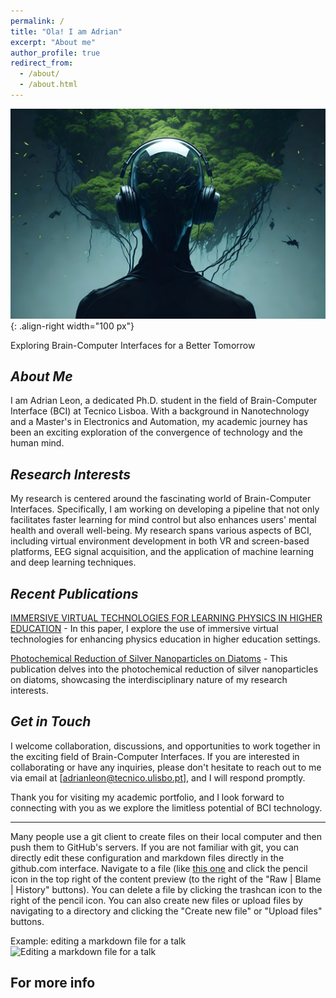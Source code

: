 ```yaml
---
permalink: /
title: "Ola! I am Adrian"
excerpt: "About me"
author_profile: true
redirect_from: 
  - /about/
  - /about.html
---
```

![Ilustration combining BCI and nature environment](/images/Headset-nature.png){: .align-right width="100 px"}

Exploring Brain-Computer Interfaces for a Better Tomorrow


*About Me*
------

I am Adrian Leon, a dedicated Ph.D. student in the field of Brain-Computer Interface (BCI) at Tecnico Lisboa. With a background in Nanotechnology and a Master's in Electronics and Automation, my academic journey has been an exciting exploration of the convergence of technology and the human mind.


*Research Interests*
------

My research is centered around the fascinating world of Brain-Computer Interfaces. 
Specifically, I am working on developing a pipeline that not only facilitates faster learning for mind control but also enhances users' mental health and overall well-being. 
My research spans various aspects of BCI, including virtual environment development in both VR and screen-based platforms, EEG signal acquisition, and the application of machine learning and deep learning techniques.


*Recent Publications*
------

[IMMERSIVE VIRTUAL TECHNOLOGIES FOR LEARNING PHYSICS IN HIGHER EDUCATION](https://library.iated.org/view/OLMEDO2022IMM) - In this paper, I explore the use of immersive virtual technologies for enhancing physics education in higher education settings.

[Photochemical Reduction of Silver Nanoparticles on Diatoms](https://www.mdpi.com/1660-3397/21/3/185) - This publication delves into the photochemical reduction of silver nanoparticles on diatoms, showcasing the interdisciplinary nature of my research interests.



*Get in Touch*
------

I welcome collaboration, discussions, and opportunities to work together in the exciting field of Brain-Computer Interfaces. If you are interested in collaborating or have any inquiries, please don't hesitate to reach out to me via email at [adrianleon@tecnico.ulisbo.pt], and I will respond promptly.

Thank you for visiting my academic portfolio, and I look forward to connecting with you as we explore the limitless potential of BCI technology.

------
Many people use a git client to create files on their local computer and then push them to GitHub's servers. If you are not familiar with git, you can directly edit these configuration and markdown files directly in the github.com interface. Navigate to a file (like [this one](https://github.com/academicpages/academicpages.github.io/blob/master/_talks/2012-03-01-talk-1.md) and click the pencil icon in the top right of the content preview (to the right of the "Raw | Blame | History" buttons). You can delete a file by clicking the trashcan icon to the right of the pencil icon. You can also create new files or upload files by navigating to a directory and clicking the "Create new file" or "Upload files" buttons. 

Example: editing a markdown file for a talk
![Editing a markdown file for a talk](/images/editing-talk.png)

For more info
------

